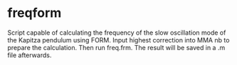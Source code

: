 # freqform
Script capable of calculating the frequency of the slow oscillation mode of the Kapitza pendulum using FORM. Input highest correction into MMA nb to prepare the calculation. Then run freq.frm. The result will be saved in a .m file afterwards.

